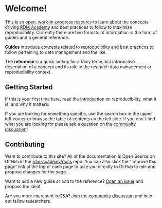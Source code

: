 # Welcome!

This is an [open, work-in-progress resource](https://github.com/rdm-academy/docs) to learn about the concepts driving [RDM Academy](https://rdm.academy) and best practices to follow to maximize reproducibility. Currently there are two formats of information in the form of guides and a general reference.

**Guides** introduce concepts related to reproducibility and best practices to follow pertaining to data management and the like.

The **reference** is a quick lookup for a fairly terse, but informative description of a concept and its role in the research data management or reproducibility context.

## Getting Started

If this is your first time here, read the [introduction](./introduction.md) on reproducibility, what it is, and why it matters.

If you are looking for something specific, use the search box in the upper left corner or browse the table of contents on the left side. If you don't find what you are looking for please ask a question on the [community discussion](https://discuss.rdm.academy)!

## Contributing

Want to contribute to this site? All of the documentation is Open Source on GitHub in the [rdm-academy/docs](https://github.com/rdm-academy/docs) repo. You can also click the "Improve this page" link at the top of each page to take you directly to GitHub to edit and propose changes for the page.

Want to add a new guide or add to the reference? [Open an issue](https://github.com/rdm-academy/docs/issues) and propose the idea!

Are you more interested in Q&A? Join the [community discussion](https://discuss.rdm.academy) and help out fellow researchers.
